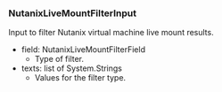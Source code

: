### NutanixLiveMountFilterInput
Input to filter Nutanix virtual machine live mount results.

- field: NutanixLiveMountFilterField
  - Type of filter.
- texts: list of System.Strings
  - Values for the filter type.
